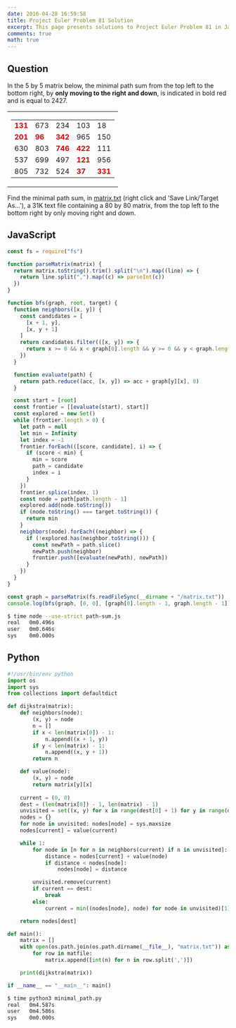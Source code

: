 ```yaml
---
date: 2016-04-28 16:59:58
title: Project Euler Problem 81 Solution
excerpt: This page presents solutions to Project Euler Problem 81 in JavaScript and Python.
comments: true
math: true
---
```



## Question

<p>In the 5 by 5 matrix below, the minimal path sum from the top left to the bottom right, by <b>only moving to the right and down</b>, is indicated in bold red and is equal to 2427.</p>
<table cellpadding="0" cellspacing="0" border="0" align="center">
<tbody><tr>
<td>
<table cellpadding="3" cellspacing="0" border="0">
<tbody><tr>
<td><span style="color:#dd0000;"><b>131</b></span></td><td>673</td><td>234</td><td>103</td><td>18</td>
</tr>
<tr>
<td><span style="color:#dd0000;"><b>201</b></span></td><td><span style="color:#dd0000;"><b>96</b></span></td><td><span style="color:#dd0000;"><b>342</b></span></td><td>965</td><td>150</td>
</tr>
<tr>
<td>630</td><td>803</td><td><span style="color:#dd0000;"><b>746</b></span></td><td><span style="color:#dd0000;"><b>422</b></span></td><td>111</td>
</tr>
<tr>
<td>537</td><td>699</td><td>497</td><td><span style="color:#dd0000;"><b>121</b></span></td><td>956</td>
</tr>
<tr>
<td>805</td><td>732</td><td>524</td><td><span style="color:#dd0000;"><b>37</b></span></td><td><span style="color:#dd0000;"><b>331</b></span></td>
</tr>
</tbody></table>
</td>
</tr>
</tbody></table>
<p>Find the minimal path sum, in <a href="https://projecteuler.net/project/resources/p081_matrix.txt">matrix.txt</a> (right click and 'Save Link/Target As...'), a 31K text file containing a 80 by 80 matrix, from the top left to the bottom right by only moving right and down.</p>






## JavaScript

```javascript
const fs = require("fs")

function parseMatrix(matrix) {
  return matrix.toString().trim().split("\n").map((line) => {
    return line.split(",").map((c) => parseInt(c))
  })
}

function bfs(graph, root, target) {
  function neighbors([x, y]) {
    const candidates = [
      [x + 1, y],
      [x, y + 1]
    ]
    return candidates.filter(([x, y]) => {
      return x >= 0 && x < graph[0].length && y >= 0 && y < graph.length
    })
  }

  function evaluate(path) {
    return path.reduce((acc, [x, y]) => acc + graph[y][x], 0)
  }

  const start = [root]
  const frontier = [[evaluate(start), start]]
  const explored = new Set()
  while (frontier.length > 0) {
    let path = null
    let min = Infinity
    let index = -1
    frontier.forEach(([score, candidate], i) => {
      if (score < min) {
        min = score
        path = candidate
        index = i
      }
    })
    frontier.splice(index, 1)
    const node = path[path.length - 1]
    explored.add(node.toString())
    if (node.toString() === target.toString()) {
      return min
    }
    neighbors(node).forEach((neighbor) => {
      if (!explored.has(neighbor.toString())) {
        const newPath = path.slice()
        newPath.push(neighbor)
        frontier.push([evaluate(newPath), newPath])
      }
    })
  }
}

const graph = parseMatrix(fs.readFileSync(__dirname + "/matrix.txt"))
console.log(bfs(graph, [0, 0], [graph[0].length - 1, graph.length - 1]))
```


```bash
$ time node --use-strict path-sum.js
real   0m0.496s
user   0m0.646s
sys    0m0.000s
```



## Python

```python
#!/usr/bin/env python
import os
import sys
from collections import defaultdict

def dijkstra(matrix):
    def neighbors(node):
        (x, y) = node
        n = []
        if x < len(matrix[0]) - 1:
            n.append((x + 1, y))
        if y < len(matrix) - 1:
            n.append((x, y + 1))
        return n

    def value(node):
        (x, y) = node
        return matrix[y][x]
    
    current = (0, 0)
    dest = (len(matrix[0]) - 1, len(matrix) - 1)
    unvisited = set((x, y) for x in range(dest[0] + 1) for y in range(dest[1] + 1))
    nodes = {}
    for node in unvisited: nodes[node] = sys.maxsize
    nodes[current] = value(current)

    while 1:
        for node in [n for n in neighbors(current) if n in unvisited]:
            distance = nodes[current] + value(node)
            if distance < nodes[node]:
                nodes[node] = distance

        unvisited.remove(current)
        if current == dest:
            break
        else:
            current = min((nodes[node], node) for node in unvisited)[1]

    return nodes[dest]

def main():
    matrix = []
    with open(os.path.join(os.path.dirname(__file__), "matrix.txt")) as matfile:
        for row in matfile:
            matrix.append([int(n) for n in row.split(',')])

    print(dijkstra(matrix))

if __name__ == "__main__": main()

```


```bash
$ time python3 minimal_path.py
real   0m4.587s
user   0m4.586s
sys    0m0.000s
```


